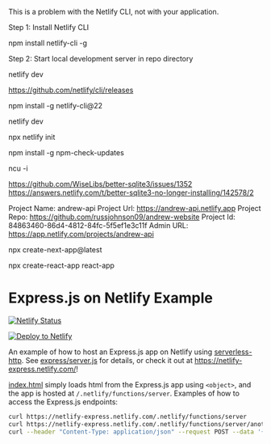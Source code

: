 This is a problem with the Netlify CLI, not with your application.


Step 1: Install Netlify CLI

npm install netlify-cli -g

Step 2: Start local development server in repo directory

netlify dev


https://github.com/netlify/cli/releases

npm install -g netlify-cli@22

netlify dev


npx netlify init


npm install -g npm-check-updates


ncu -i

https://github.com/WiseLibs/better-sqlite3/issues/1352
https://answers.netlify.com/t/better-sqlite3-no-longer-installing/142578/2


Project Name:  andrew-api
Project Url:   https://andrew-api.netlify.app
Project Repo:  https://github.com/russjohnson09/andrew-website
Project Id:    84863460-86d4-4812-84fc-5f5ef1e3c11f
Admin URL:  https://app.netlify.com/projects/andrew-api


npx create-next-app@latest



npx create-react-app react-app





# Express.js on Netlify Example

[![Netlify
Status](https://api.netlify.com/api/v1/badges/9aaef7de-1e5d-4fda-bc39-faa10a68b35b/deploy-status)](https://app.netlify.com/sites/netlify-express/deploys)

[![Deploy to
Netlify](https://www.netlify.com/img/deploy/button.svg)](https://app.netlify.com/start/deploy?repository=https://github.com/neverendingqs/netlify-express)

An example of how to host an Express.js app on Netlify using
[serverless-http](https://github.com/dougmoscrop/serverless-http). See
[express/server.js](express/server.js) for details, or check it out at
https://netlify-express.netlify.com/!

[index.html](index.html) simply loads html from the Express.js app using
`<object>`, and the app is hosted at `/.netlify/functions/server`. Examples of
how to access the Express.js endpoints:

```sh
curl https://netlify-express.netlify.com/.netlify/functions/server
curl https://netlify-express.netlify.com/.netlify/functions/server/another
curl --header "Content-Type: application/json" --request POST --data '{"json":"POST"}' https://netlify-express.netlify.com/.netlify/functions/server
```
